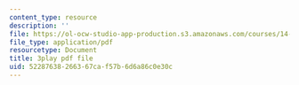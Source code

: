 ```yaml
---
content_type: resource
description: ''
file: https://ol-ocw-studio-app-production.s3.amazonaws.com/courses/14-01sc-principles-of-microeconomics-fall-2011/52287638266367caf57b6d6a86c0e30c_4j8mTdmATVg.pdf
file_type: application/pdf
resourcetype: Document
title: 3play pdf file
uid: 52287638-2663-67ca-f57b-6d6a86c0e30c
---
```

